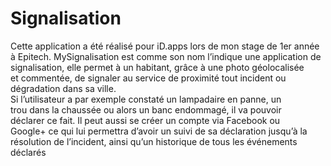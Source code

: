 # Signalisation
Cette application a été réalisé pour iD.apps lors de mon stage de 1er année à Epitech.
MySignalisation est comme son nom l’indique une application de  signalisation, elle permet à un habitant, grâce à une photo géolocalisée  et commentée, de signaler au service de proximité tout incident ou  dégradation dans sa ville.  Si l’utilisateur a par exemple constaté un lampadaire en panne, un  trou dans la chaussée ou alors un banc endommagé, il va pouvoir  déclarer ce fait. Il peut aussi se créer un compte via Facebook ou  Google+ ce qui lui permettra d’avoir un suivi de sa déclaration jusqu’à la  résolution de l’incident, ainsi qu’un historique de tous les événements  déclarés
